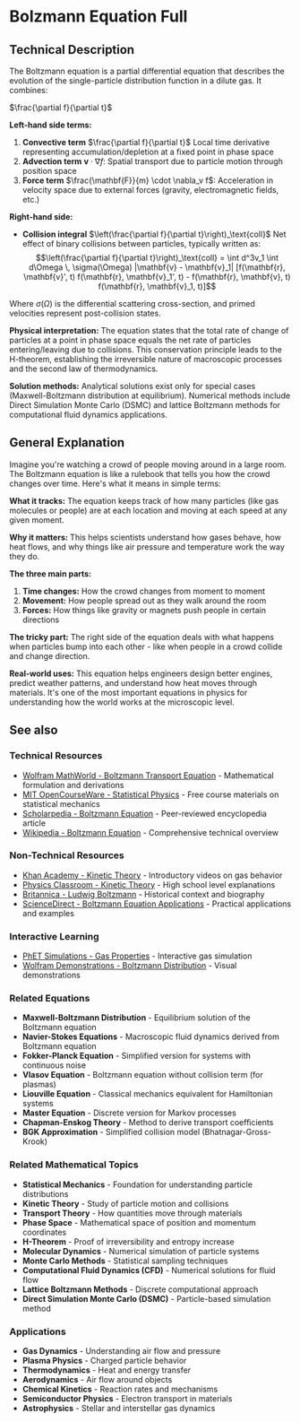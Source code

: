 # Bolzmann Equation Full

## Technical Description

<!-- Complete the sections on Technical Description (for an audience who know differential and integral calculus, algebra, trig, and general first year engineering knowledge -->

The Boltzmann equation is a partial differential equation that describes the evolution of the single-particle distribution function in a dilute gas. It combines:

$\frac{\partial f}{\partial t}$

**Left-hand side terms:**
1. **Convective term**
   $\frac{\partial f}{\partial t}$
   Local time derivative representing accumulation/depletion at a fixed point in phase space
3. **Advection term** $\mathbf{v} \cdot \nabla f$: Spatial transport due to particle motion through position space
4. **Force term** $\frac{\mathbf{F}}{m} \cdot \nabla_v f$: Acceleration in velocity space due to external forces (gravity, electromagnetic fields, etc.)

**Right-hand side:**
- **Collision integral** $\left(\frac{\partial f}{\partial t}\right)_\text{coll}$ Net effect of binary collisions between particles, typically written as:
  $$\left(\frac{\partial f}{\partial t}\right)_\text{coll} = \int d^3v_1 \int d\Omega \, \sigma(\Omega) |\mathbf{v} - \mathbf{v}_1| [f(\mathbf{r}, \mathbf{v}', t) f(\mathbf{r}, \mathbf{v}_1', t) - f(\mathbf{r}, \mathbf{v}, t) f(\mathbf{r}, \mathbf{v}_1, t)]$$

Where $\sigma(\Omega)$ is the differential scattering cross-section, and primed velocities represent post-collision states.

**Physical interpretation:** The equation states that the total rate of change of particles at a point in phase space equals the net rate of particles entering/leaving due to collisions. This conservation principle leads to the H-theorem, establishing the irreversible nature of macroscopic processes and the second law of thermodynamics.

**Solution methods:** Analytical solutions exist only for special cases (Maxwell-Boltzmann distribution at equilibrium). Numerical methods include Direct Simulation Monte Carlo (DSMC) and lattice Boltzmann methods for computational fluid dynamics applications.

## General Explanation

<!-- Write a general description, including a comment with the prompt, explaining to a general audience with an 8th grade vocabulary -->

Imagine you're watching a crowd of people moving around in a large room. The Boltzmann equation is like a rulebook that tells you how the crowd changes over time. Here's what it means in simple terms:

**What it tracks:** The equation keeps track of how many particles (like gas molecules or people) are at each location and moving at each speed at any given moment.

**Why it matters:** This helps scientists understand how gases behave, how heat flows, and why things like air pressure and temperature work the way they do.

**The three main parts:**
1. **Time changes:** How the crowd changes from moment to moment
2. **Movement:** How people spread out as they walk around the room
3. **Forces:** How things like gravity or magnets push people in certain directions

**The tricky part:** The right side of the equation deals with what happens when particles bump into each other - like when people in a crowd collide and change direction.

**Real-world uses:** This equation helps engineers design better engines, predict weather patterns, and understand how heat moves through materials. It's one of the most important equations in physics for understanding how the world works at the microscopic level.

## See also

### Technical Resources
- [Wolfram MathWorld - Boltzmann Transport Equation](https://mathworld.wolfram.com/BoltzmannTransportEquation.html) - Mathematical formulation and derivations
- [MIT OpenCourseWare - Statistical Physics](https://ocw.mit.edu/courses/physics/8-333-statistical-mechanics-i-statistical-mechanics-of-particles-fall-2013/) - Free course materials on statistical mechanics
- [Scholarpedia - Boltzmann Equation](http://www.scholarpedia.org/article/Boltzmann_equation) - Peer-reviewed encyclopedia article
- [Wikipedia - Boltzmann Equation](https://en.wikipedia.org/wiki/Boltzmann_equation) - Comprehensive technical overview

### Non-Technical Resources
- [Khan Academy - Kinetic Theory](https://www.khanacademy.org/science/physics/thermodynamics/temperature-kinetic-theory-gas-laws) - Introductory videos on gas behavior
- [Physics Classroom - Kinetic Theory](https://www.physicsclassroom.com/class/thermalP) - High school level explanations
- [Britannica - Ludwig Boltzmann](https://www.britannica.com/biography/Ludwig-Boltzmann) - Historical context and biography
- [ScienceDirect - Boltzmann Equation Applications](https://www.sciencedirect.com/topics/engineering/boltzmann-equation) - Practical applications and examples

### Interactive Learning
- [PhET Simulations - Gas Properties](https://phet.colorado.edu/en/simulation/gas-properties) - Interactive gas simulation
- [Wolfram Demonstrations - Boltzmann Distribution](https://demonstrations.wolfram.com/BoltzmannDistribution/) - Visual demonstrations

### Related Equations
- **Maxwell-Boltzmann Distribution** - Equilibrium solution of the Boltzmann equation
- **Navier-Stokes Equations** - Macroscopic fluid dynamics derived from Boltzmann equation
- **Fokker-Planck Equation** - Simplified version for systems with continuous noise
- **Vlasov Equation** - Boltzmann equation without collision term (for plasmas)
- **Liouville Equation** - Classical mechanics equivalent for Hamiltonian systems
- **Master Equation** - Discrete version for Markov processes
- **Chapman-Enskog Theory** - Method to derive transport coefficients
- **BGK Approximation** - Simplified collision model (Bhatnagar-Gross-Krook)

### Related Mathematical Topics
- **Statistical Mechanics** - Foundation for understanding particle distributions
- **Kinetic Theory** - Study of particle motion and collisions
- **Transport Theory** - How quantities move through materials
- **Phase Space** - Mathematical space of position and momentum coordinates
- **H-Theorem** - Proof of irreversibility and entropy increase
- **Molecular Dynamics** - Numerical simulation of particle systems
- **Monte Carlo Methods** - Statistical sampling techniques
- **Computational Fluid Dynamics (CFD)** - Numerical solutions for fluid flow
- **Lattice Boltzmann Methods** - Discrete computational approach
- **Direct Simulation Monte Carlo (DSMC)** - Particle-based simulation method

### Applications
- **Gas Dynamics** - Understanding air flow and pressure
- **Plasma Physics** - Charged particle behavior
- **Thermodynamics** - Heat and energy transfer
- **Aerodynamics** - Air flow around objects
- **Chemical Kinetics** - Reaction rates and mechanisms
- **Semiconductor Physics** - Electron transport in materials
- **Astrophysics** - Stellar and interstellar gas dynamics

